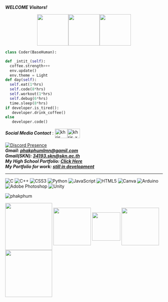 ***WELCOME Visitors!***<br>
<p align = "center"><img src="https://media.tenor.com/hmDMrE1yMAkAAAAC/when-the-coding-when-the.gif" width="100px"><img src="https://image.makewebeasy.net/makeweb/m_1920x0/3LGUGt5qa/DefaultData/skn.png" width="100px"><img src="https://media1.giphy.com/media/VbAFrrDVGAvZu/200w.gif?cid=82a1493bayrmjypv3p8t4h7j7fxmncxn6vswg5w85zj5st3e&ep=v1_gifs_search&rid=200w.gif&ct=g" width="100px"><p>
  
```python
class Coder(BaseHuman):

def _intit_(self):
  coffee.strength+++
  env.update()
  env.theme = Light
def day(self):
  self.eat(1*hrs)
  self.code(8*hrs)
  self.workout(1*hrs)
  self.debug(6*hrs)
  time.sleep(8*hrs)
if developer.is_tired():
   developer.drink_coffee()
else
   developer.code()
```

***Social Media Contact*** : <a href="https://www.facebook.com/profile.php?id=100043040627665" rel="nofollow"><img align="center" src="https://raw.githubusercontent.com/rahuldkjain/github-profile-readme-generator/master/src/images/icons/Social/facebook.svg" alt="khris bharmmano" height="30" width="40" style="max-width: 100%;"></a><a href="https://www.instagram.com/45_fahrenheit._/" rel="nofollow"><img align="center" src="https://raw.githubusercontent.com/rahuldkjain/github-profile-readme-generator/master/src/images/icons/Social/instagram.svg" alt="khris_xp" height="30" width="40" style="max-width: 100%;"></a><br>

[![Discord Presence](https://lanyard.cnrad.dev/api/670232551092256779)](https://discord.com/users/670232551092256779)<br>
***Gmail: <a href="mailto:phakphumlmn@gamil.com">phakphumlmn@gamil.com</a><br/>
Gmail(SKN): <a href="mailto:34193.skn@skn.ac.th">34193.skn@skn.ac.th</a><br/>
My High School Portfolio: <a href="https://drive.google.com/file/d/1DKwblVq5XzldzasEWLHZTPWqdHfjPWKZ/view?usp=sharing">Click Here</a><br>
My Portfolio for work: <a href="https://youtu.be/_GlgOkBR1vU?feature=shared">still in development***</a>
<hr>

![C](https://img.shields.io/badge/c-%2300599C.svg?style=for-the-badge&logo=c&logoColor=white) ![C++](https://img.shields.io/badge/c++-%2300599C.svg?style=for-the-badge&logo=c%2B%2B&logoColor=white) ![CSS3](https://img.shields.io/badge/css3-%231572B6.svg?style=for-the-badge&logo=css3&logoColor=white) ![Python](https://img.shields.io/badge/python-3670A0?style=for-the-badge&logo=python&logoColor=ffdd54) ![JavaScript](https://img.shields.io/badge/javascript-%23323330.svg?style=for-the-badge&logo=javascript&logoColor=%23F7DF1E) ![HTML5](https://img.shields.io/badge/html5-%23E34F26.svg?style=for-the-badge&logo=html5&logoColor=white) ![Canva](https://img.shields.io/badge/Canva-%2300C4CC.svg?style=for-the-badge&logo=Canva&logoColor=white) ![Arduino](https://img.shields.io/badge/-Arduino-00979D?style=for-the-badge&logo=Arduino&logoColor=white) ![Adobe Photoshop](https://img.shields.io/badge/adobe%20photoshop-%2331A8FF.svg?style=for-the-badge&logo=adobe%20photoshop&logoColor=white) ![Unity](https://img.shields.io/badge/unity-%23000000.svg?style=for-the-badge&logo=unity&logoColor=white) 


<p><img align="center" src="https://github-readme-stats.vercel.app/api/top-langs?username=phakphum&show_icons=true&theme=tokyonight&locale=en&layout=compact" alt="phakphum" /></p>



<p align="left"><img align="center" src="https://media0.giphy.com/media/iPg2OZbNXc7uM/giphy.gif" width="150px"/> <img align = "center"src="https://i.makeagif.com/media/3-17-2019/mnPonP.gif" width="120px"> <img align = "center"src="https://media1.giphy.com/media/BGPkJPn38HC5E44NgC/200w.gif?cid=6c09b952vl3aug63bet5cqcpvf8f3mlzso91afrj9fndzyxn&ep=v1_gifs_search&rid=200w.gif&ct=g" width="90px"> <img align = "center"src="https://media.tenor.com/0-qCCfeyzRsAAAAC/winner-michael-jordan.gif" width="120px"> <img align = "center"src="https://i.pinimg.com/originals/1b/f2/8b/1bf28bbad6e58a1f53b40b13a66f1fc3.gif" width="150px"></p> 
